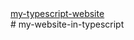 <!Doctype html>
<head>
  
</head>
<body>
<a href="main-index.html">my-typescript-website</a>
<br/>
# my-website-in-typescript
</body>
</html>
